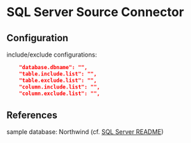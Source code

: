 # SQL Server Source Connector

## Configuration

include/exclude configurations:

```json
    "database.dbname": "",
    "table.include.list": "",
    "table.exclude.list": "",
    "column.include.list": "",
    "column.exclude.list": "",
```

## References

sample database: Northwind (cf. [SQL Server README](/sqlserver/README.md))

